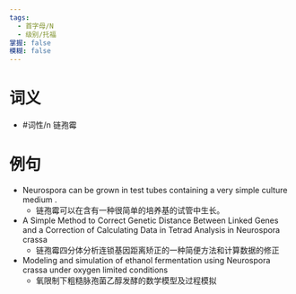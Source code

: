 ```yaml
---
tags:
  - 首字母/N
  - 级别/托福
掌握: false
模糊: false
---
```

# 词义
- #词性/n  链孢霉
# 例句
- Neurospora can be grown in test tubes containing a very simple culture medium .
	- 链孢霉可以在含有一种很简单的培养基的试管中生长。
- A Simple Method to Correct Genetic Distance Between Linked Genes and a Correction of Calculating Data in Tetrad Analysis in Neurospora crassa
	- 链孢霉四分体分析连锁基因距离矫正的一种简便方法和计算数据的修正
- Modeling and simulation of ethanol fermentation using Neurospora crassa under oxygen limited conditions
	- 氧限制下粗糙脉孢菌乙醇发酵的数学模型及过程模拟
